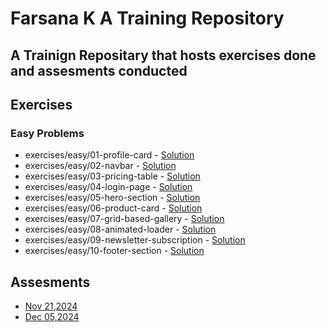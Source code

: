# Farsana K A Training Repository

## A Trainign Repositary that hosts exercises done and assesments conducted

## Exercises

### Easy Problems

- exercises/easy/01-profile-card - [Solution](exercises/easy/01-profile-card)
- exercises/easy/02-navbar - [Solution](exercises/easy/02-navbar)
- exercises/easy/03-pricing-table - [Solution](exercises/easy/03-pricing-table)
- exercises/easy/04-login-page - [Solution](exercises/easy/04-login-page)
- exercises/easy/05-hero-section - [Solution](exercises/easy/05-hero-section)
- exercises/easy/06-product-card - [Solution](exercises/easy/06-product-card)
- exercises/easy/07-grid-based-gallery - [Solution](exercises/easy/07-grid-based-gallery)
- exercises/easy/08-animated-loader - [Solution](exercises/easy/08-animated-loader)
- exercises/easy/09-newsletter-subscription - [Solution](exercises/easy/09-newsletter-subscription)
- exercises/easy/10-footer-section - [Solution](exercises/easy/10-footer-section)

## Assesments

- [Nov 21,2024](assessments/20241121)
- [Dec 05,2024](assessments/20241205)
